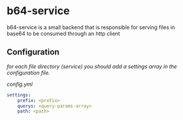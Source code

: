 # b64-service

b64-service is a small backend that is responsible for serving files in base64 to be consumed through an http client

## Configuration
_for each file directory (service) you should add a settings array in the configuration file._

_config.yml_
```yml
settings:
    prefix: <prefix>
    querys: <query-params-array>
    path: <path>

```
